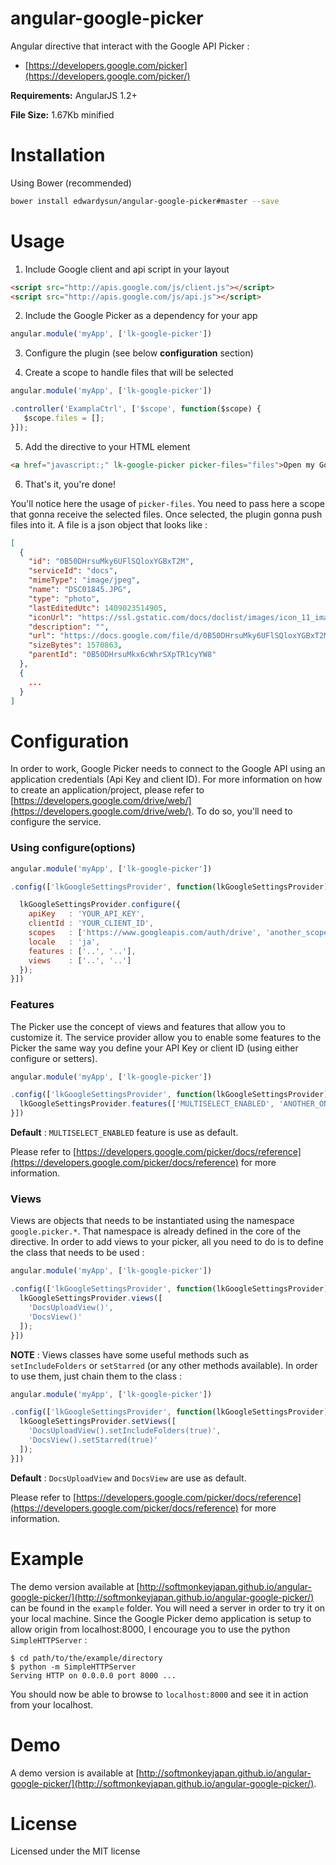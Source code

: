 angular-google-picker
=====================

Angular directive that interact with the Google API Picker :
* [https://developers.google.com/picker](https://developers.google.com/picker/)

**Requirements:** AngularJS 1.2+

**File Size:** 1.67Kb minified


# Installation

Using Bower (recommended)

  ```Bash
  bower install edwardysun/angular-google-picker#master --save
  ```

# Usage

1. Include Google client and api script in your layout

  ```html
  <script src="http://apis.google.com/js/client.js"></script>
  <script src="http://apis.google.com/js/api.js"></script>
  ```

2. Include the Google Picker as a dependency for your app

  ```js
  angular.module('myApp', ['lk-google-picker'])
  ```

3. Configure the plugin (see below **configuration** section)

4. Create a scope to handle files that will be selected

  ```js
  angular.module('myApp', ['lk-google-picker'])

  .controller('ExamplaCtrl', ['$scope', function($scope) {
     $scope.files = [];
  }]);
  ```

5. Add the directive to your HTML element

  ```html
  <a href="javascript:;" lk-google-picker picker-files="files">Open my Google Drive</a>
  ```

6. That's it, you're done!


You'll notice here the usage of `picker-files`. You need to pass here a scope that gonna receive the selected files. Once selected, the plugin gonna push files into it. A file is a json object that looks like :

  ```json
  [
    {
      "id": "0B50DHrsuMky6UFlSQloxYGBxT2M",
      "serviceId": "docs",
      "mimeType": "image/jpeg",
      "name": "DSC01845.JPG",
      "type": "photo",
      "lastEditedUtc": 1409023514905,
      "iconUrl": "https://ssl.gstatic.com/docs/doclist/images/icon_11_image_list.png",
      "description": "",
      "url": "https://docs.google.com/file/d/0B50DHrsuMky6UFlSQloxYGBxT2M/edit?usp=drive_web",
      "sizeBytes": 1570863,
      "parentId": "0B50DHrsuMkx6cWhrSXpTR1cyYW8"
    },
    {
      ...
    }
  ]
  ```


# Configuration

In order to work, Google Picker needs to connect to the Google API using an application credentials (Api Key and client ID). For more information on how to create an application/project, please refer to [https://developers.google.com/drive/web/](https://developers.google.com/drive/web/). To do so, you'll need to configure the service.


### Using configure(options)

```js
angular.module('myApp', ['lk-google-picker'])

.config(['lkGoogleSettingsProvider', function(lkGoogleSettingsProvider) {

  lkGoogleSettingsProvider.configure({
    apiKey   : 'YOUR_API_KEY',
    clientId : 'YOUR_CLIENT_ID',
    scopes   : ['https://www.googleapis.com/auth/drive', 'another_scope', 'and_another'],
    locale   : 'ja',
    features : ['..', '..'],
    views    : ['..', '..']
  });
}])
```

### Features

The Picker use the concept of views and features that allow you to customize it. The service provider allow you to enable some features to the Picker the same way you define your API Key or client ID (using either configure or setters).

```js
angular.module('myApp', ['lk-google-picker'])

.config(['lkGoogleSettingsProvider', function(lkGoogleSettingsProvider) {
  lkGoogleSettingsProvider.features(['MULTISELECT_ENABLED', 'ANOTHER_ONE']);
}])
```

**Default** : `MULTISELECT_ENABLED` feature is use as default.

Please refer to [https://developers.google.com/picker/docs/reference](https://developers.google.com/picker/docs/reference) for more information.


### Views

Views are objects that needs to be instantiated using the namespace `google.picker.*`. That namespace is already defined in the core of the directive. In order to add views to your picker, all you need to do is to define the class that needs to be used :

```js
angular.module('myApp', ['lk-google-picker'])

.config(['lkGoogleSettingsProvider', function(lkGoogleSettingsProvider) {
  lkGoogleSettingsProvider.views([
    'DocsUploadView()',
    'DocsView()'
  ]);
}])
```

**NOTE** : Views classes have some useful methods such as `setIncludeFolders` or `setStarred` (or any other methods available). In order to use them, just chain them to the class :

```js
angular.module('myApp', ['lk-google-picker'])

.config(['lkGoogleSettingsProvider', function(lkGoogleSettingsProvider) {
  lkGoogleSettingsProvider.setViews([
    'DocsUploadView().setIncludeFolders(true)',
    'DocsView().setStarred(true)'
  ]);
}])
```

**Default** : `DocsUploadView` and `DocsView` are use as default.

Please refer to [https://developers.google.com/picker/docs/reference](https://developers.google.com/picker/docs/reference) for more information.


# Example

The demo version available at [http://softmonkeyjapan.github.io/angular-google-picker/](http://softmonkeyjapan.github.io/angular-google-picker/) can be found in the `example` folder.
You will need a server in order to try it on your local machine. Since the Google Picker demo application is setup to allow origin from localhost:8000, I encourage you to use the python `SimpleHTTPServer` :

```shell
$ cd path/to/the/example/directory
$ python -m SimpleHTTPServer
Serving HTTP on 0.0.0.0 port 8000 ...
```

You should now be able to browse to `localhost:8000` and see it in action from your localhost.


# Demo

A demo version is available at [http://softmonkeyjapan.github.io/angular-google-picker/](http://softmonkeyjapan.github.io/angular-google-picker/).


# License
Licensed under the MIT license
